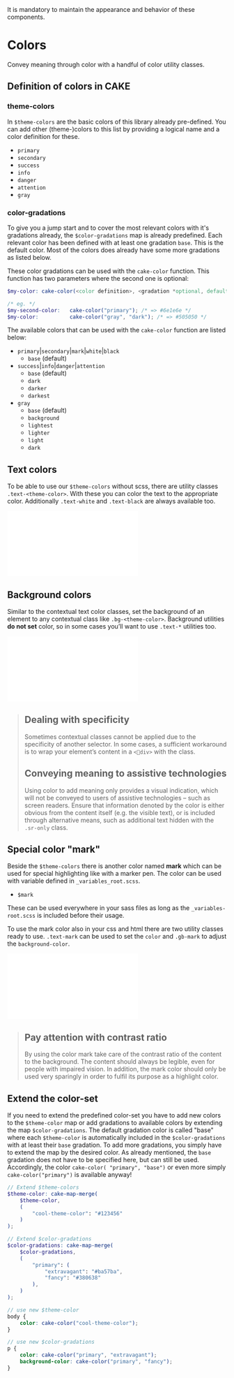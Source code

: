 <AlertWarning alertHeadline="Not modifiable">
 It is mandatory to maintain the appearance and behavior of these components.
</AlertWarning>

# Colors

Convey meaning through color with a handful of color utility classes.

## Definition of colors in CAKE

### theme-colors

In `$theme-colors` are the basic colors of this library already pre-defined. You can add other (theme-)colors to this list by providing a logical name and a color definition for these.

* `primary`
* `secondary`
* `success`
* `info`
* `danger`
* `attention`
* `gray`

### color-gradations

To give you a jump start and to cover the most relevant colors with it's gradations already, the `$color-gradations` map is already predefined.
Each relevant color has been defined with at least one gradation `base`. This is the default color. Most of the colors does already have some more gradations as listed below.

These color gradations can be used with the `cake-color` function. This function has two parameters where the second one is optional:

```scss
$my-color: cake-color(<color definition>, <gradation *optional, default=base>);

/* eg. */
$my-second-color:   cake-color("primary"); /* => #6e1e6e */
$my-color:          cake-color("gray", "dark"); /* => #505050 */
```

The available colors that can be used with the `cake-color` function are listed below:

* `primary`|`secondary`|`mark`|`white`|`black`
  * `base` (default)
* `success`|`info`|`danger`|`attention`
  * `base` (default)
  * `dark`
  * `darker`
  * `darkest`
* `gray`
  * `base` (default)
  * `background`
  * `lightest`
  * `lighter`
  * `light`
  * `dark`


## Text colors

To be able to use our `$theme-colors` without scss, there are utility classes `.text-<theme-color>`. With these you can color the text to the appropriate color. Additionally `.text-white` and `.text-black` are always available too.

<ContentRack
    fields='
        "preview": {
            "src": "examples/TextColors.html",
            "type": "link"
        },
        "<html>":{
            "src": "examples/TextColors.html",
            "type": "content",
            "selector": "#app"
        }
    '
 />

![TextColors](examples/TextColors.html)


## Background colors

Similar to the contextual text color classes, set the background of an element to any contextual class like `.bg-<theme-color>`. Background utilities **do not set** color, so in some cases you’ll want to use `.text-*` utilities too.

<ContentRack
    fields='
        "preview": {
            "src": "examples/ColorBackground.html",
            "type": "link"
        },
        "<html>":{
            "src": "examples/ColorBackground.html",
            "type": "content",
            "selector": "#app"
        }
    '
 />

![ColorBackground](examples/ColorBackground.html)


> ## Dealing with specificity
>
> Sometimes contextual classes cannot be applied due to the specificity of another selector. In some cases, a sufficient workaround is to wrap your element’s content in a `<div>` with the class.
>
> ## Conveying meaning to assistive technologies
>
> Using color to add meaning only provides a visual indication, which will not be conveyed to users of assistive technologies – such as screen readers. Ensure that information denoted by the color is either obvious from the content itself (e.g. the visible text), or is included through alternative means, such as additional text hidden with the `.sr-only` class.

## Special color "mark"

Beside the `$theme-colors` there is another color named **mark** which can be used for special highlighting like with a marker pen.
The color can be used with variable defined in `_variables_root.scss`.

* `$mark`

These can be used everywhere in your sass files as long as the `_variables-root.scss` is included before their usage.

To use the mark color also in your css and html there are two utility classes ready to use. `.text-mark` can be used to set the `color` and `.gb-mark` to adjust the `background-color`.

<ContentRack
    fields='
        "preview": {
            "src": "examples/ColorMark.html",
            "type": "link"
        },
        "<html>": {
            "src": "examples/ColorMark.html",
            "type": "content",
            "selector": "#app"
        }
    '
 />

![ColorMark](examples/ColorMark.html)

> ## Pay attention with contrast ratio
>
> By using the color mark take care of the contrast ratio of the content to the background. The content should always be legible, even for people with impaired vision. In addition, the mark color should only be used very sparingly in order to fulfil its purpose as a highlight color.

## Extend the color-set

If you need to extend the predefined color-set you have to add new colors to the `$theme-color` map or add gradations to available colors by extending the map `$color-gradations`. The default gradation color is called "base" where each `$theme-color` is automatically included in the `$color-gradations` with at least their `base` gradation. To add more gradations, you simply have to extend the map by the desired color.
As already mentioned, the `base` gradation does not have to be specified here, but can still be used. Accordingly, the color `cake-color( "primary", "base")` or even more simply `cake-color("primary")` is available anyway!

```scss
// Extend $theme-colors
$theme-color: cake-map-merge(
    $theme-color,
    (
        "cool-theme-color": "#123456"
    )
);

// Extend $color-gradations
$color-gradations: cake-map-merge(
    $color-gradations,
    (
        "primary": (
            "extravagant": "#ba57ba",
            "fancy": "#380638"
        ),
    )
);

// use new $theme-color
body {
    color: cake-color("cool-theme-color");
}

// use new $color-gradations
p {
    color: cake-color("primary", "extravagant");
    background-color: cake-color("primary", "fancy");
}
```
